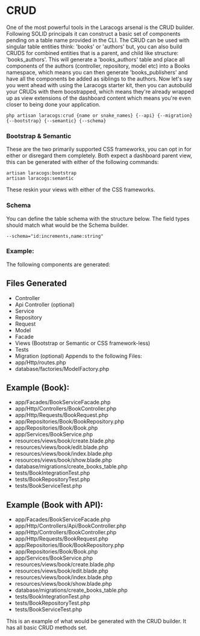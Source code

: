 # CRUD

One of the most powerful tools in the Laracogs arsenal is the CRUD builder. Following SOLID principals it can construct a basic set of components pending on a table name provided in the CLI. The CRUD can be used with singular table entities think: 'books' or 'authors' but, you can also build CRUDS for combined entities that is a parent, and child like structure: 'books_authors'. This will generate a 'books_authors' table and place all components of the authors (controller, repository, model etc) into a Books namespace, which means you can then generate 'books_publishers' and have all the components be added as siblings to the authors. Now let's say you went ahead with using the Laracogs starter kit, then you can autobuild your CRUDs with them boostrapped, which means they're already wrapped up as view extensions of the dashboard content which means you're even closer to being done your application.

```
php artisan laracogs:crud {name or snake_names} {--api} {--migration} {--bootstrap} {--semantic} {--schema}
```

### Bootstrap &amp; Semantic
These are the two primarily supported CSS frameworks, you can opt in for either or disregard them completely. Both expect a dashboard parent view, this can be generated with either of the following commands:

```
artisan laracogs:bootstrap
artisan laracogs:semantic
```

These reskin your views with either of the CSS frameworks.

### Schema
You can define the table schema with the structure below. The field types should match what would be the Schema builder.

```
--schema="id:increments,name:string"
```

### Example:
The following components are generated:

Files Generated
------
* Controller
* Api Controller (optional)
* Service
* Repository
* Request
* Model
* Facade
* Views (Bootstrap or Semantic or CSS framework-less)
* Tests
* Migration (optional)
Appends to the following Files:
* app/Http/routes.php
* database/factories/ModelFactory.php

Example (Book):
------
* app/Facades/BookServiceFacade.php
* app/Http/Controllers/BookController.php
* app/Http/Requests/BookRequest.php
* app/Repositories/Book/BookRepository.php
* app/Repositories/Book/Book.php
* app/Services/BookService.php
* resources/views/book/create.blade.php
* resources/views/book/edit.blade.php
* resources/views/book/index.blade.php
* resources/views/book/show.blade.php
* database/migrations/create_books_table.php
* tests/BookIntegrationTest.php
* tests/BookRepositoryTest.php
* tests/BookServiceTest.php

Example (Book with API):
------
* app/Facades/BookServiceFacade.php
* app/Http/Controllers/Api/BookController.php
* app/Http/Controllers/BookController.php
* app/Http/Requests/BookRequest.php
* app/Repositories/Book/BookRepository.php
* app/Repositories/Book/Book.php
* app/Services/BookService.php
* resources/views/book/create.blade.php
* resources/views/book/edit.blade.php
* resources/views/book/index.blade.php
* resources/views/book/show.blade.php
* database/migrations/create_books_table.php
* tests/BookIntegrationTest.php
* tests/BookRepositoryTest.php
* tests/BookServiceTest.php

This is an example of what would be generated with the CRUD builder. It has all basic CRUD methods set.

<script>
  (function(i,s,o,g,r,a,m){i['GoogleAnalyticsObject']=r;i[r]=i[r]||function(){
  (i[r].q=i[r].q||[]).push(arguments)},i[r].l=1*new Date();a=s.createElement(o),
  m=s.getElementsByTagName(o)[0];a.async=1;a.src=g;m.parentNode.insertBefore(a,m)
  })(window,document,'script','//www.google-analytics.com/analytics.js','ga');

  ga('create', 'UA-39444410-8', 'auto');
  ga('send', 'pageview');

</script>
